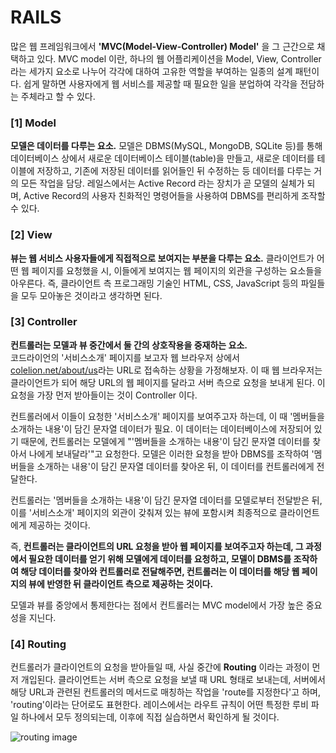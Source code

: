 # RAILS

 많은 웹 프레임워크에서 **'MVC(Model-View-Controller) Model'** 을 그 근간으로 채택하고 있다. MVC model 이란, 하나의 웹 어플리케이션을 Model, View, Controller 라는 세가지 요소로 나누어 각각에 대하여 고유한 역할을 부여하는 일종의 설계 패턴이다. 쉽게 말하면 사용자에게 웹 서비스를 제공할 때 필요한 일을 분업하여 각각을 전담하는 주체라고 할 수 있다.

### [1] Model
 **모델은 데이터를 다루는 요소.** 모델은 DBMS(MySQL, MongoDB, SQLite 등)를 통해 데이터베이스 상에서 새로운 데이터베이스 테이블(table)을 만들고, 새로운 데이터를 테이블에 저장하고, 기존에 저장된 데이터를 읽어들인 뒤 수정하는 등 데이터를 다루는 거의 모든 작업을 담당. 레일스에서는 Active Record 라는 장치가 곧 모델의 실체가 되며, Active Record의 사용자 친화적인 명령어들을 사용하여 DBMS를 편리하게 조작할 수 있다.

### [2] View
 **뷰는 웹 서비스 사용자들에게 직접적으로 보여지는 부분을 다루는 요소.** 클라이언트가 어떤 웹 페이지를 요청했을 시, 이들에게 보여지는 웹 페이지의 외관을 구성하는 요소들을 아우른다. 즉, 클라이언트 측 프로그래밍 기술인 HTML, CSS, JavaScript 등의 파일들을 모두 모아놓은 것이라고 생각하면 된다.

### [3] Controller
 **컨트롤러는 모델과 뷰 중간에서 둘 간의 상호작용을 중재하는 요소.**  
 코드라이언의 '서비스소개' 페이지를 보고자 웹 브라우저 상에서 [colelion.net/about/us](http://codelion.net/about/us)라는 URL로 접속하는 상황을 가정해보자. 이 때 웹 브라우저는 클라이언트가 되어 해당 URL의 웹 페이지를 달라고 서버 측으로 요청을 보내게 된다. 이 요청을 가장 먼저 받아들이는 것이 Controller 이다.  

 컨트롤러에서 이들이 요청한 '서비스소개' 페이지를 보여주고자 하는데, 이 때 '멤버들을 소개하는 내용'이 담긴 문자열 데이터가 필요. 이 데이터는 데이터베이스에 저장되어 있기 때문에, 컨트롤러는 모델에게 "'멤버들을 소개하는 내용'이 담긴 문자열 데이터를 찾아서 나에게 보내달라'"고 요청한다. 모델은 이러한 요청을 받아 DBMS를 조작하여 '멤버들을 소개하는 내용'이 담긴 문자열 데이터를 찾아온 뒤, 이 데이터를 컨트롤러에게 전달한다.

 컨트롤러는 '멤버들을 소개하는 내용'이 담긴 문자열 데이터를 모델로부터 전달받은 뒤, 이를 '서비스소개' 페이지의 외관이 갖춰져 있는 뷰에 포함시켜 최종적으로 클라이언트에게 제공하는 것이다.

즉, **컨트롤러는 클라이언트의 URL 요청을 받아 웹 페이지를 보여주고자 하는데, 그 과정에서 필요한 데이터를 얻기 위해 모델에게 데이터를 요청하고, 모델이 DBMS를 조작하여 해당 데이터를 찾아와 컨트롤러로 전달해주면, 컨트롤러는 이 데이터를 해당 웹 페이지의 뷰에 반영한 뒤 클라이언트 측으로 제공하는 것이다.**

모델과 뷰를 중앙에서 통제한다는 점에서 컨트롤러는 MVC model에서 가장 높은 중요성을 지닌다.

### [4] Routing
컨트롤러가 클라이언트의 요청을 받아들일 때, 사실 중간에 **Routing** 이라는 과정이 먼저 개입된다. 클라이언트는 서버 측으로 요청을 보낼 때 URL 형태로 보내는데, 서버에서 해당 URL과 관련된 컨트롤러의 메서드로 매칭하는 작업을 'route를 지정한다'고 하며, 'routing'이라는 단어로도 표현한다. 레이스에서는 라우트 규칙이 어떤 특정한 루비 파일 하나에서 모두 정의되는데, 이후에 직접 실습하면서 확인하게 될 것이다.

![routing image](https://goo.gl/images/RnJJiA)


